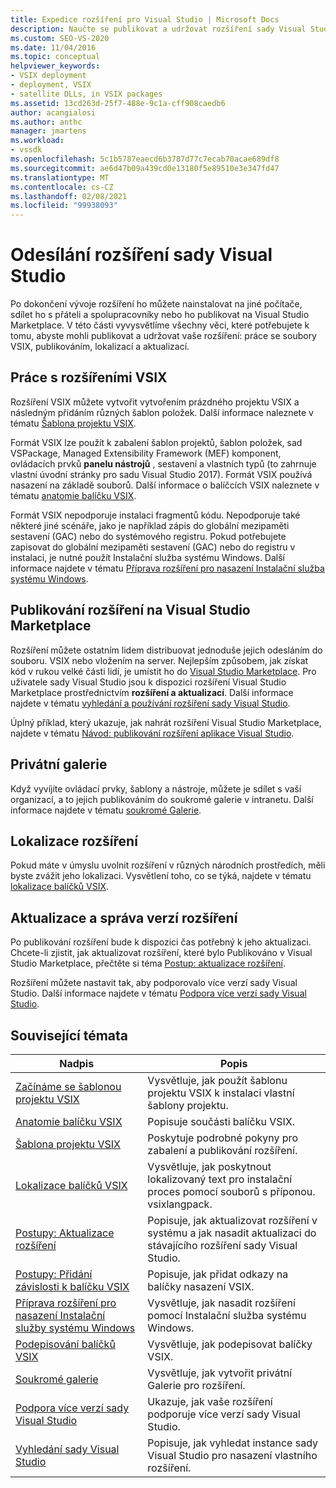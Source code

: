 ```yaml
---
title: Expedice rozšíření pro Visual Studio | Microsoft Docs
description: Naučte se publikovat a udržovat rozšíření sady Visual Studio SDK, včetně práce se soubory VSIX, publikováním, lokalizací a aktualizací.
ms.custom: SEO-VS-2020
ms.date: 11/04/2016
ms.topic: conceptual
helpviewer_keywords:
- VSIX deployment
- deployment, VSIX
- satellite DLLs, in VSIX packages
ms.assetid: 13cd263d-25f7-488e-9c1a-cff908caedb6
author: acangialosi
ms.author: anthc
manager: jmartens
ms.workload:
- vssdk
ms.openlocfilehash: 5c1b5787eaecd6b3787d77c7ecab70acae689df8
ms.sourcegitcommit: ae6d47b09a439cd0e13180f5e89510e3e347fd47
ms.translationtype: MT
ms.contentlocale: cs-CZ
ms.lasthandoff: 02/08/2021
ms.locfileid: "99938093"
---
```

# <a name="shipping-visual-studio-extensions"></a>Odesílání rozšíření sady Visual Studio
Po dokončení vývoje rozšíření ho můžete nainstalovat na jiné počítače, sdílet ho s přáteli a spolupracovníky nebo ho publikovat na Visual Studio Marketplace. V této části vyvysvětlíme všechny věci, které potřebujete k tomu, abyste mohli publikovat a udržovat vaše rozšíření: práce se soubory VSIX, publikováním, lokalizací a aktualizací.

## <a name="working-with-vsix-extensions"></a>Práce s rozšířeními VSIX
 Rozšíření VSIX můžete vytvořit vytvořením prázdného projektu VSIX a následným přidáním různých šablon položek. Další informace naleznete v tématu [Šablona projektu VSIX](../extensibility/vsix-project-template.md).

 Formát VSIX lze použít k zabalení šablon projektů, šablon položek, sad VSPackage, Managed Extensibility Framework (MEF) komponent, ovládacích prvků **panelu nástrojů** , sestavení a vlastních typů (to zahrnuje vlastní úvodní stránky pro sadu Visual Studio 2017). Formát VSIX používá nasazení na základě souborů. Další informace o balíčcích VSIX naleznete v tématu [anatomie balíčku VSIX](../extensibility/anatomy-of-a-vsix-package.md).

 Formát VSIX nepodporuje instalaci fragmentů kódu. Nepodporuje také některé jiné scénáře, jako je například zápis do globální mezipaměti sestavení (GAC) nebo do systémového registru. Pokud potřebujete zapisovat do globální mezipaměti sestavení (GAC) nebo do registru v instalaci, je nutné použít Instalační služba systému Windows. Další informace najdete v tématu [Příprava rozšíření pro nasazení Instalační služba systému Windows](../extensibility/preparing-extensions-for-windows-installer-deployment.md).

## <a name="publishing-your-extension-to-the-visual-studio-marketplace"></a>Publikování rozšíření na Visual Studio Marketplace
 Rozšíření můžete ostatním lidem distribuovat jednoduše jejich odesláním do souboru. VSIX nebo vložením na server. Nejlepším způsobem, jak získat kód v rukou velké části lidí, je umístit ho do [Visual Studio Marketplace](https://marketplace.visualstudio.com/vs). Pro uživatele sady Visual Studio jsou k dispozici rozšíření Visual Studio Marketplace prostřednictvím **rozšíření a aktualizací**. Další informace najdete v tématu [vyhledání a používání rozšíření sady Visual Studio](../ide/finding-and-using-visual-studio-extensions.md).

 Úplný příklad, který ukazuje, jak nahrát rozšíření Visual Studio Marketplace, najdete v tématu [Návod: publikování rozšíření aplikace Visual Studio](../extensibility/walkthrough-publishing-a-visual-studio-extension.md).

## <a name="private-galleries"></a>Privátní galerie
 Když vyvíjíte ovládací prvky, šablony a nástroje, můžete je sdílet s vaší organizací, a to jejich publikováním do soukromé galerie v intranetu. Další informace najdete v tématu [soukromé Galerie](../extensibility/private-galleries.md).

## <a name="localizing-your-extension"></a>Lokalizace rozšíření
 Pokud máte v úmyslu uvolnit rozšíření v různých národních prostředích, měli byste zvážit jeho lokalizaci. Vysvětlení toho, co se týká, najdete v tématu [lokalizace balíčků VSIX](../extensibility/localizing-vsix-packages.md).

## <a name="updating-and-versioning-your-extension"></a>Aktualizace a správa verzí rozšíření
 Po publikování rozšíření bude k dispozici čas potřebný k jeho aktualizaci. Chcete-li zjistit, jak aktualizovat rozšíření, které bylo Publikováno v Visual Studio Marketplace, přečtěte si téma [Postup: aktualizace rozšíření](../extensibility/how-to-update-a-visual-studio-extension.md).

 Rozšíření můžete nastavit tak, aby podporovalo více verzí sady Visual Studio. Další informace najdete v tématu [Podpora více verzí sady Visual Studio](../extensibility/supporting-multiple-versions-of-visual-studio.md).

## <a name="related-topics"></a>Související témata

|Nadpis|Popis|
|-----------|-----------------|
|[Začínáme se šablonou projektu VSIX](../extensibility/getting-started-with-the-vsix-project-template.md)|Vysvětluje, jak použít šablonu projektu VSIX k instalaci vlastní šablony projektu.|
|[Anatomie balíčku VSIX](../extensibility/anatomy-of-a-vsix-package.md)|Popisuje součásti balíčku VSIX.|
|[Šablona projektu VSIX](../extensibility/vsix-project-template.md)|Poskytuje podrobné pokyny pro zabalení a publikování rozšíření.|
|[Lokalizace balíčků VSIX](../extensibility/localizing-vsix-packages.md)|Vysvětluje, jak poskytnout lokalizovaný text pro instalační proces pomocí souborů s příponou. vsixlangpack.|
|[Postupy: Aktualizace rozšíření](../extensibility/how-to-update-a-visual-studio-extension.md)|Popisuje, jak aktualizovat rozšíření v systému a jak nasadit aktualizaci do stávajícího rozšíření sady Visual Studio.|
|[Postupy: Přidání závislosti k balíčku VSIX](../extensibility/how-to-add-a-dependency-to-a-vsix-package.md)|Popisuje, jak přidat odkazy na balíčky nasazení VSIX.|
|[Příprava rozšíření pro nasazení Instalační služby systému Windows](../extensibility/preparing-extensions-for-windows-installer-deployment.md)|Vysvětluje, jak nasadit rozšíření pomocí Instalační služba systému Windows.|
|[Podepisování balíčků VSIX](../extensibility/signing-vsix-packages.md)|Vysvětluje, jak podepisovat balíčky VSIX.|
|[Soukromé galerie](../extensibility/private-galleries.md)|Vysvětluje, jak vytvořit privátní Galerie pro rozšíření.|
|[Podpora více verzí sady Visual Studio](../extensibility/supporting-multiple-versions-of-visual-studio.md)|Ukazuje, jak vaše rozšíření podporuje více verzí sady Visual Studio.|
|[Vyhledání sady Visual Studio](locating-visual-studio.md)|Popisuje, jak vyhledat instance sady Visual Studio pro nasazení vlastního rozšíření.|
